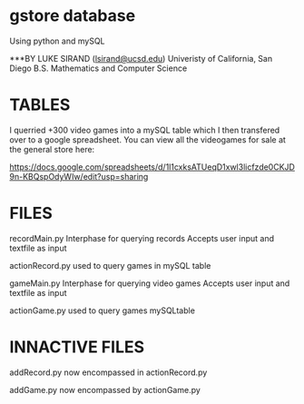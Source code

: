 # gstore database
  Using python and mySQL

***BY LUKE SIRAND (lsirand@ucsd.edu)
  Univeristy of California, San Diego
  B.S. Mathematics and Computer Science

# TABLES
  
  I querried +300 video games into a mySQL table which I then transfered over to a google spreadsheet. 
  You can view all the videogames for sale at the general store here:
  
  https://docs.google.com/spreadsheets/d/1l1cxksATUeqD1xwl3licfzde0CKJD9n-KBQspOdyWIw/edit?usp=sharing
  
  

# FILES

recordMain.py
  Interphase for querying records
  Accepts user input and textfile as input

actionRecord.py
  used to query games in mySQL table 

gameMain.py
  Interphase for querying video games
  Accepts user input and textfile as input

actionGame.py
  used to query games mySQLtable
  
  
# INNACTIVE FILES
  addRecord.py
    now encompassed in actionRecord.py
    
  addGame.py
    now encompassed by actionGame.py
    
   
